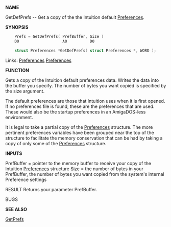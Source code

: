 
**NAME**

GetDefPrefs -- Get a copy of the the Intuition default [Preferences](_00D5).

**SYNOPSIS**

```c
    Prefs = GetDefPrefs( PrefBuffer, Size )
    D0                   A0          D0

    struct Preferences *GetDefPrefs( struct Preferences *, WORD );

```
Links: [Preferences](_00D5) [Preferences](_00D5) 

**FUNCTION**

Gets a copy of the Intuition default preferences data.  Writes the
data into the buffer you specify.  The number of bytes you want
copied is specified by the size argument.

The default preferences are those that Intuition uses when it
is first opened.  If no preferences file is found, these are
the preferences that are used.  These would also be the startup
preferences in an AmigaDOS-less environment.

It is legal to take a partial copy of the [Preferences](_00D5) structure.
The more pertinent preferences variables have been grouped near
the top of the structure to facilitate the memory conservation
that can be had by taking a copy of only some of the [Preferences](_00D5)
structure.

**INPUTS**

PrefBuffer = pointer to the memory buffer to receive your copy of the
Intuition [Preferences](_00D5) structure
Size = the number of bytes in your PrefBuffer, the number of bytes
you want copied from the system's internal Preference settings

RESULT
Returns your parameter PrefBuffer.

BUGS

**SEE ALSO**

[GetPrefs](GetPrefs)
